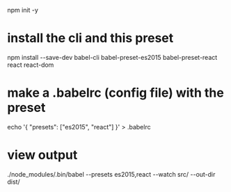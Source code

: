 npm init -y

# install the cli and this preset
npm install --save-dev babel-cli babel-preset-es2015 babel-preset-react react react-dom

# make a .babelrc (config file) with the preset
echo '{ "presets": ["es2015", "react"] }' > .babelrc

# view output
./node_modules/.bin/babel --presets es2015,react --watch src/ --out-dir dist/
